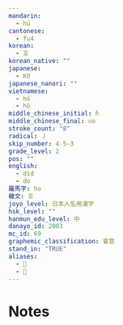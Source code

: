 ```yaml
---
mandarin:
  - hū
cantonese:
  - fu4
korean:
  - 호
korean_native: ""
japanese:
  - KO
japanese_nanori: ""
vietnamese:
  - hồ
  - hô
middle_chinese_initial: ɦ
middle_chinese_final: uo
stroke_count: "8"
radical: 丿
skip_number: 4-5-3
grade_level: 2
pos: ""
english:
  - did
  - do
羅馬字: ho
韓文: 호
joyo_level: 日本人名用漢字
hsk_level: ""
hanmun_edu_level: 中
danayo_id: 2003
mc_id: 69
graphemic_classification: 會意
stand_in: "TRUE"
aliases:
  - 𠂞
  - 𠂠
---
```


# Notes

